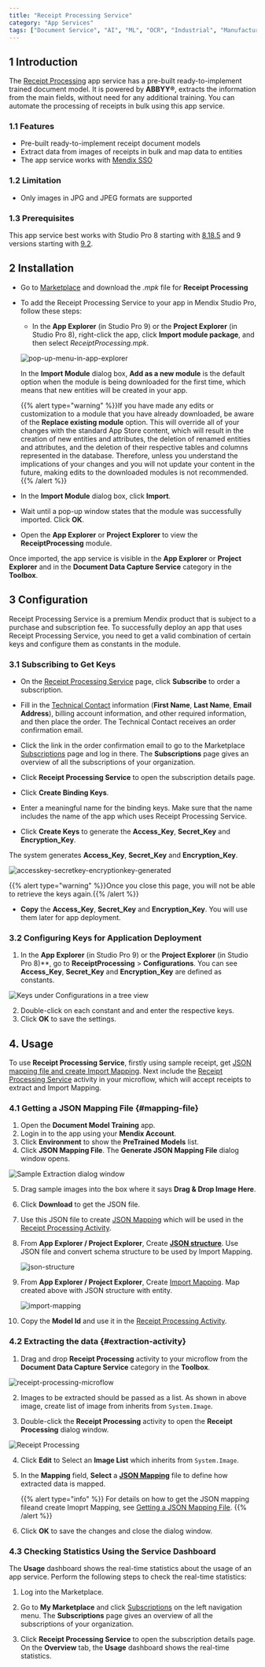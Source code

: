 ```yaml
---
title: "Receipt Processing Service"
category: "App Services"
tags: ["Document Service", "AI", "ML", "OCR", "Industrial", "Manufacturing"]
---
```


## 1 Introduction

The [Receipt Processing](https://marketplace.mendix.com/link/component/118390) app service has a pre-built ready-to-implement trained document model. It is powered by **ABBYY&reg;**, extracts the information from the main fields, without need for any additional training. You can automate the processing of receipts in bulk using this app service.

### 1.1 Features

* Pre-built ready-to-implement receipt document models
* Extract data from images of receipts in bulk and map data to entities
* The app service works with [Mendix SSO](/appstore/modules/mendix-sso)

### 1.2 Limitation

* Only images in JPG and JPEG formats are supported

### 1.3 Prerequisites

This app service best works with Studio Pro 8 starting with [8.18.5](/releasenotes/studio-pro/8.18#8185) and 9 versions starting with [9.2](/releasenotes/studio-pro/9.2).

## 2 Installation

* Go to [Marketplace](https://marketplace.mendix.com/link/component/118390) and download the *.mpk* file for **Receipt Processing**

* To add the Receipt Processing Service to your app in Mendix Studio Pro, follow these steps:

    * In the **App Explorer** (in Studio Pro 9) or the **Project Explorer** (in Studio Pro 8), right-click the app, click **Import module package**, and then select *ReceiptProcessing.mpk*.
      
  ![pop-up-menu-in-app-explorer](attachments/receipt-processing/import-module-in-app-explorer.png)
      
  In the **Import Module** dialog box, **Add as a new module** is the default option when the module is being downloaded for the first time, which means that new entities will be created in your app.
      
  {{% alert type="warning" %}}If you have made any edits or customization to a module that you have already downloaded, be aware of the **Replace existing module** option. This will override all of your changes with the standard App Store content, which will result in the creation of new entities and attributes, the deletion of renamed entities and attributes, and the deletion of their respective tables and columns represented in the database. Therefore, unless you understand the implications of your changes and you will not update your content in the future, making edits to the downloaded modules is not recommended.{{% /alert %}}
      
* In the **Import Module** dialog box, click **Import**.
    
* Wait until a pop-up window states that the module was successfully imported. Click **OK**.
    
* Open the **App Explorer** or **Project Explorer** to view the **ReceiptProcessing** module.

Once imported, the app service is visible in the **App Explorer** or **Project Explorer** and in the **Document Data Capture Service** category in the **Toolbox**.

## 3 Configuration

Receipt Processing Service is a premium Mendix product that is subject to a purchase and subscription fee. To successfully deploy an app that uses Receipt Processing Service, you need to get a valid combination of certain keys and configure them as constants in the module.

### 3.1  Subscribing to Get Keys

* On the [Receipt Processing Service](https://marketplace.mendix.com/link/component/118390) page, click **Subscribe** to order a subscription.

* Fill in the [Technical Contact](/developerportal/collaborate/app-roles#technical-contact) information (**First Name**, **Last Name**, **Email Address**), billing account information, and other required information, and then place the order. The Technical Contact receives an order confirmation email.

* Click the link in the order confirmation email to go to the Marketplace [Subscriptions](/appstore/general/app-store-overview#subscriptions) page and log in there. The **Subscriptions** page gives an overview of all the subscriptions of your organization.

* Click **Receipt Processing Service** to open the subscription details page.

* Click **Create Binding Keys**.

* Enter a meaningful name for the binding keys. Make sure that the name includes the name of the app which uses Receipt Processing Service.

* Click **Create Keys** to generate the **Access_Key**, **Secret_Key** and **Encryption_Key**.

The system generates **Access_Key**, **Secret_Key** and **Encryption_Key**.

![accesskey-secretkey-encryptionkey-generated](attachments/receipt-processing/binding-key-generation.png)

{{% alert type="warning" %}}Once you close this page, you will not be able to retrieve the keys again.{{% /alert %}}

* **Copy** the **Access_Key**, **Secret_Key** and **Encryption_Key**. You will use them later for app deployment.

### 3.2 Configuring Keys for Application Deployment

1. In the **App Explorer** (in Studio Pro 9) or the **Project Explorer** (in Studio Pro 8)**, go to **ReceiptProcessing** > **Configurations**. You can see **Access_Key**, **Secret_Key** and **Encryption_Key** are defined as constants.

![Keys under Configurations in a tree view](attachments/receipt-processing/configurations-keys.png)

2. Double-click on each constant and and enter the respective keys.
3. Click **OK** to save the settings.


## 4. Usage

To use **Receipt Processing Service**, firstly using sample receipt, get [JSON mapping file and create Import Mapping](#mapping-file).
Next include the [Receipt Processing Service](#extraction-activity) activity in your microflow, which will accept receipts to extract and Import Mapping.

### 4.1 Getting a JSON Mapping File {#mapping-file}

1. Open the **Document Model Training** app.
2. Login in to the app using your **Mendix Account**.
3. Click **Environment** to show the **PreTrained Models** list.
4. Click **JSON Mapping File**. The **Generate JSON Mapping File** dialog window opens.

![Sample Extraction dialog window](attachments/receipt-processing/sample-extraction-dialog-window.png)

5. Drag sample images into the box where it says **Drag & Drop Image Here**.

6. Click **Download** to get the JSON file.

7. Use this JSON file to create [JSON Mapping](/refguide8/mapping-documents) which will be used in the [Receipt Processing Activity](#extraction-activity).

8. From **App Explorer / Project Explorer**, Create **[JSON structure](/refguide8/json-structures)**. Use JSON file and convert schema structure to be used by Import Mapping.

   ![json-structure](attachments/receipt-processing/json-structure.png)

9. From **App Explorer / Project Explorer**, Create [Import Mapping](/refguide8/mapping-documents#2-import-mappings). Map created above with JSON structure with entity.

   ![import-mapping](attachments/receipt-processing/import-mapping.png)

10. Copy the **Model Id** and use it in the [Receipt Processing Activity](#extraction-activity).

### 4.2 Extracting the data {#extraction-activity}

1. Drag and drop **Receipt Processing** activity to your microflow from the **Document Data Capture Service** category in the **Toolbox**.

![receipt-processing-microflow](attachments/receipt-processing/receipt-processing-microflow.png)

2. Images to be extracted should be passed as a list. As shown in above image, create list of image from inherits from `System.Image`.

3. Double-click the **Receipt Processing** activity to open the **Receipt Processing** dialog window.

![Receipt Processing](attachments/receipt-processing/receipt-processing-dialog-window.png)

4. Click **Edit** to Select an **Image List** which inherits from `System.Image`.

5. In the **Mapping** field, **Select** a **[JSON Mapping](/refguide8/mapping-documents)** file to define how extracted data is mapped.

   {{% alert type="info" %}} For details on how to get the JSON mapping fileand create Imoprt Mapping, see [Getting a JSON Mapping File](#mapping-file). {{% /alert %}}

6. Click **OK** to save the changes and close the dialog window.

### 4.3 Checking Statistics Using the Service Dashboard

The **Usage** dashboard shows the real-time statistics about the usage of an app service. Perform the following steps to check the real-time statistics:

1. Log into the Marketplace.

2. Go to **My Marketplace** and click [Subscriptions](/appstore/general/app-store-overview#subscriptions) on the left navigation menu. The **Subscriptions** page gives an overview of all the subscriptions of your organization.

3. Click **Receipt Processing Service** to open the subscription details page. On the **Overview** tab, the **Usage** dashboard shows the real-time statistics.
